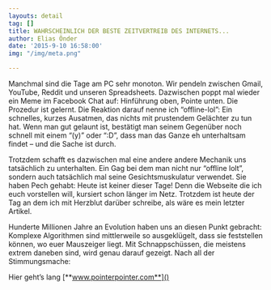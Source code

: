 ```yaml
---
layouts: detail
tag: []
title: WAHRSCHEINLICH DER BESTE ZEITVERTREIB DES INTERNETS...
author: Elias Önder
date: '2015-9-10 16:58:00'
img: "/img/meta.png"

---
```

Manchmal sind die Tage am PC sehr monoton. Wir pendeln zwischen Gmail, YouTube, Reddit und unseren Spreadsheets. Dazwischen poppt mal wieder ein Meme im Facebook Chat auf: Hinführung oben, Pointe unten. Die Prozedur ist gelernt. Die Reaktion darauf nenne ich “offline-lol”: Ein schnelles, kurzes Ausatmen, das nichts mit prustendem Gelächter zu tun hat. Wenn man gut gelaunt ist, bestätigt man seinem Gegenüber noch schnell mit einem “(y)” oder “:D”, dass man das Ganze eh unterhaltsam findet – und die Sache ist durch.

Trotzdem schafft es dazwischen mal eine andere andere Mechanik uns tatsächlich zu unterhalten. Ein Gag bei dem man nicht nur “offline lolt”, sondern auch tatsächlich mal seine Gesichtsmuskulatur verwendet. Sie haben Pech gehabt: Heute ist keiner dieser Tage! Denn die Webseite die ich euch vorstellen will, kursiert schon länger im Netz. Trotzdem ist heute der Tag an dem ich mit Herzblut darüber schreibe, als wäre es mein letzter Artikel.

Hunderte Millionen Jahre an Evolution haben uns an diesen Punkt gebracht: Komplexe Algorithmen sind mittlerweile so ausgeklügelt, dass sie feststellen können, wo euer Mauszeiger liegt. Mit Schnappschüssen, die meistens extrem daneben sind, wird genau darauf gezeigt. Nach all der Stimmungsmache:

Hier geht’s lang [**www.pointerpointer.com**]()